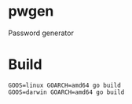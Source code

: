 # pwgen
Password generator

# Build

```
GOOS=linux GOARCH=amd64 go build
GOOS=darwin GOARCH=amd64 go build
```

